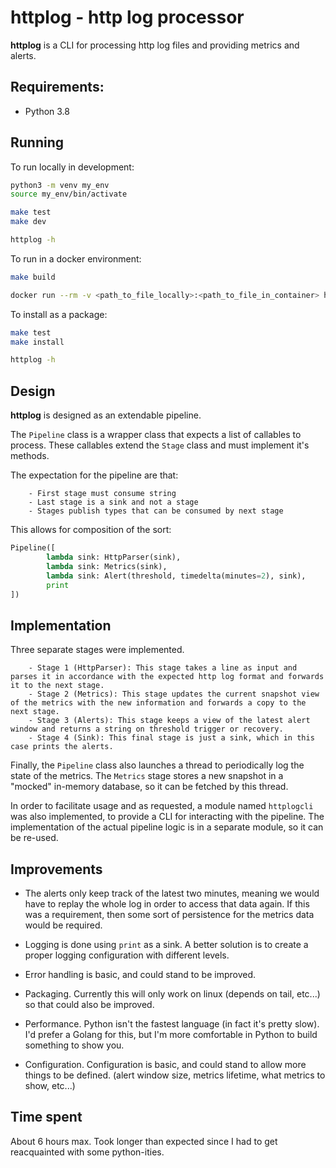 # httplog - http log processor

**httplog** is a CLI for processing http log files and providing metrics and alerts.

## Requirements:

- Python 3.8

## Running

To run locally in development:

```bash
python3 -m venv my_env
source my_env/bin/activate

make test
make dev

httplog -h
```

To run in a docker environment:

```bash
make build

docker run --rm -v <path_to_file_locally>:<path_to_file_in_container> httplog:latest httplog --input-file=<path_to_file_in_container>
```

To install as a package:

```bash
make test
make install

httplog -h
```


## Design

**httplog** is designed as an extendable pipeline.

The `Pipeline` class is a wrapper class that expects a list of callables to process. These callables extend the `Stage` class and must implement it's methods.

The expectation for the pipeline are that:

        - First stage must consume string
        - Last stage is a sink and not a stage
        - Stages publish types that can be consumed by next stage

This allows for composition of the sort:

```python
Pipeline([
        lambda sink: HttpParser(sink),
        lambda sink: Metrics(sink),
        lambda sink: Alert(threshold, timedelta(minutes=2), sink),
        print
])
```

## Implementation

Three separate stages were implemented.

        - Stage 1 (HttpParser): This stage takes a line as input and parses it in accordance with the expected http log format and forwards it to the next stage.
        - Stage 2 (Metrics): This stage updates the current snapshot view of the metrics with the new information and forwards a copy to the next stage.
        - Stage 3 (Alerts): This stage keeps a view of the latest alert window and returns a string on threshold trigger or recovery.
        - Stage 4 (Sink): This final stage is just a sink, which in this case prints the alerts.

Finally, the `Pipeline` class also launches a thread to periodically log the state of the metrics. The `Metrics` stage stores a new snapshot in a "mocked" in-memory database, so it can be fetched by this thread.

In order to facilitate usage and as requested, a module named `httplogcli` was also implemented, to provide a CLI for interacting with the pipeline.
The implementation of the actual pipeline logic is in a separate module, so it can be re-used.

## Improvements

- The alerts only keep track of the latest two minutes, meaning we would have to replay the whole log in order to access that data again.
If this was a requirement, then some sort of persistence for the metrics data would be required.

- Logging is done using `print` as a sink. A better solution is to create a proper logging configuration with different levels.

- Error handling is basic, and could stand to be improved.

- Packaging. Currently this will only work on linux (depends on tail, etc...) so that could also be improved.

- Performance. Python isn't the fastest language (in fact it's pretty slow). I'd prefer a Golang for this, but I'm more comfortable in Python to build something to show you.

- Configuration. Configuration is basic, and could stand to allow more things to be defined. (alert window size, metrics lifetime, what metrics to show, etc...)


## Time spent

About 6 hours max. Took longer than expected since I had to get reacquainted with some python-ities.